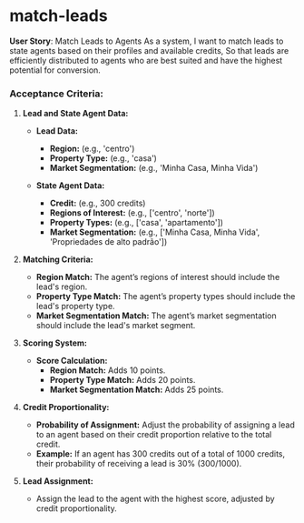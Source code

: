 # match-leads

**User Story**: Match Leads to Agents
As a system,
I want to match leads to state agents based on their profiles and available credits,
So that leads are efficiently distributed to agents who are best suited and have the highest potential for conversion.

### **Acceptance Criteria:**

1. **Lead and State Agent Data:**
   - **Lead Data:**
     - **Region:** (e.g., 'centro')
     - **Property Type:** (e.g., 'casa')
     - **Market Segmentation:** (e.g., 'Minha Casa, Minha Vida')

   - **State Agent Data:**
     - **Credit:** (e.g., 300 credits)
     - **Regions of Interest:** (e.g., ['centro', 'norte'])
     - **Property Types:** (e.g., ['casa', 'apartamento'])
     - **Market Segmentation:** (e.g., ['Minha Casa, Minha Vida', 'Propriedades de alto padrão'])

2. **Matching Criteria:**
   - **Region Match:** The agent’s regions of interest should include the lead's region.
   - **Property Type Match:** The agent’s property types should include the lead's property type.
   - **Market Segmentation Match:** The agent’s market segmentation should include the lead's market segment.

3. **Scoring System:**
   - **Score Calculation:**
     - **Region Match:** Adds 10 points.
     - **Property Type Match:** Adds 20 points.
     - **Market Segmentation Match:** Adds 25 points.

4. **Credit Proportionality:**
   - **Probability of Assignment:** Adjust the probability of assigning a lead to an agent based on their credit proportion relative to the total credit.
   - **Example:** If an agent has 300 credits out of a total of 1000 credits, their probability of receiving a lead is 30% (300/1000).

5. **Lead Assignment:**
   - Assign the lead to the agent with the highest score, adjusted by credit proportionality.

